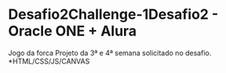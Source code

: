 # Desafio2**Challenge-1**Desafio2 - Oracle ONE + Alura
Jogo da forca
Projeto da 3ª e 4ª semana solicitado no desafio.
*HTML/CSS/JS/CANVAS

